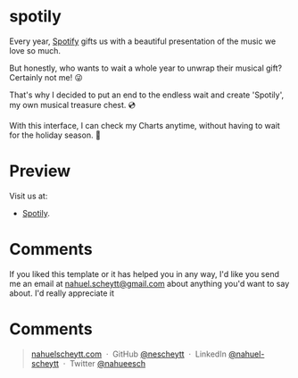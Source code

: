 # spotily

Every year, [Spotify](https://www.spotify.com/) gifts us with a beautiful presentation of the music we love so much.

But honestly, who wants to wait a whole year to unwrap their musical gift? Certainly not me! 😜

That's why I decided to put an end to the endless wait and create 'Spotily', my own musical treasure chest. 💿

With this interface, I can check my Charts anytime, without having to wait for the holiday season. 🎵

# Preview

Visit us at:

- [Spotily](https://spotily-inky.vercel.app).

# Comments

If you liked this template or it has helped you in any way, I'd like you send me an email at <nahuel.scheytt@gmail.com> about anything you'd want to say about. I'd really appreciate it

# Comments

> [nahuelscheytt.com](https://www.nahuelscheytt.com) &nbsp;&middot;&nbsp;
> GitHub [@nescheytt](https://github.com/nescheytt) &nbsp;&middot;&nbsp;
> LinkedIn [@nahuel-scheytt](https://www.linkedin.com/in/nahuel-scheytt/) &nbsp;&middot;&nbsp;
> Twitter [@nahueesch](https://twitter.com/nahueesch)
